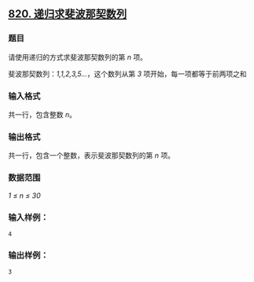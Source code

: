 ## [820. 递归求斐波那契数列](https://www.acwing.com/problem/content/822/)

### 题目

请使用递归的方式求斐波那契数列的第 *n* 项。

斐波那契数列：*1,1,2,3,5…*，这个数列从第 *3* 项开始，每一项都等于前两项之和

### 输入格式

共一行，包含整数 *n*。

### 输出格式

共一行，包含一个整数，表示斐波那契数列的第 *n* 项。

### 数据范围

*1 ≤ n ≤ 30*

### 输入样例：

```
4
```

### 输出样例：

```
3
```
